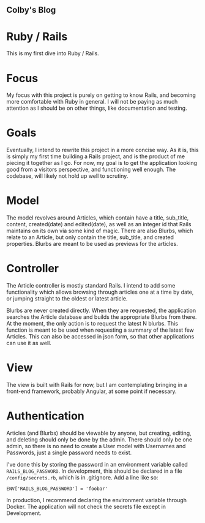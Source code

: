 ## Colby's Blog

# Ruby / Rails
This is my first dive into Ruby / Rails.

# Focus
My focus with this project is purely on getting to know Rails, and becoming more comfortable with Ruby in general. I will not be paying as much attention as I should be on other things, like documentation and testing.

# Goals
Eventually, I intend to rewrite this project in a more concise way. As it is, this is simply my first time building a Rails project, and is the product of me piecing it together as I go. For now, my goal is to get the application looking good from a visitors perspective, and functioning well enough. The codebase, will likely not hold up well to scrutiny.

# Model
The model revolves around Articles, which contain have a title, sub_title, content, created(date) and edited(date), as well as an integer id that Rails maintains on its own via some kind of magic. There are also Blurbs, which relate to an Article, but only contain the title, sub_title, and created properties. Blurbs are meant to be used as previews for the articles.

# Controller
The Article controller is mostly standard Rails. I intend to add some functionality which allows browsing through articles one at a time by date, or jumping straight to the oldest or latest article.

Blurbs are never created directly. When they are requested, the application searches the Article database and builds the appropriate Blurbs from there. At the moment, the only action is to request the latest N blurbs. This function is meant to be used when requesting a summary of the latest few Articles. This can also be accessed in json form, so that other applications can use it as well.

# View
The view is built with Rails for now, but I am contemplating bringing in a front-end framework, probably Angular, at some point if necessary.

# Authentication
Articles (and Blurbs) should be viewable by anyone, but creating, editing, and deleting should only be done by the admin. There should only be one admin, so there is no need to create a User model with Usernames and Passwords, just a single password needs to exist.

I've done this by storing the password in an environment variable called `RAILS_BLOG_PASSWORD`. In development, this should be declared in a file `/config/secrets.rb`, which is in .gitignore. Add a line like so:
```
ENV['RAILS_BLOG_PASSWORD'] = 'foobar'
```
In production, I recommend declaring the environment variable through Docker. The application will not check the secrets file except in Development.
